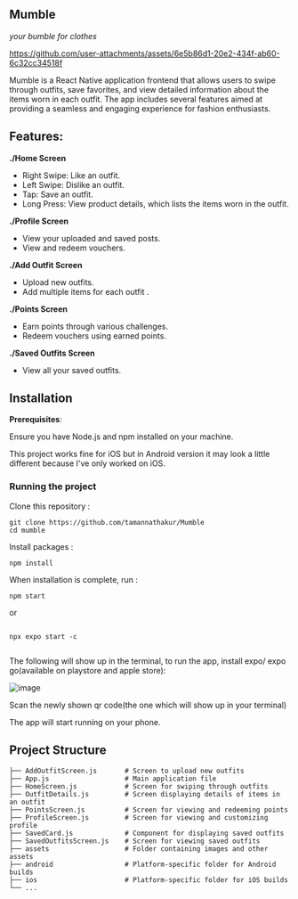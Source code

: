 ## Mumble
 _your bumble for clothes_ 

https://github.com/user-attachments/assets/6e5b86d1-20e2-434f-ab60-6c32cc34518f

Mumble is a React Native application frontend that allows users to swipe through outfits, save favorites, and view detailed information about the items worn in each outfit. The app includes several features aimed at providing a seamless and engaging experience for fashion enthusiasts.

## Features:

**./Home Screen**

- Right Swipe: Like an outfit.
- Left Swipe: Dislike an outfit.
- Tap: Save an outfit.
- Long Press: View product details, which lists the items worn in the outfit.

**./Profile Screen**

- View your uploaded and saved posts.
- View and redeem vouchers.

**./Add Outfit Screen**

- Upload new outfits.
- Add multiple items for each outfit .

**./Points Screen**

- Earn points through various challenges.
- Redeem vouchers using earned points.

**./Saved Outfits Screen**

- View all your saved outfits.

## Installation

**Prerequisites**:

Ensure you have Node.js and npm installed on your machine.

This project works fine for iOS but in Android version it may look a little different because I've only worked on iOS.


### Running the project

Clone this repository :

```
git clone https://github.com/tamannathakur/Mumble
cd mumble
```

Install packages :

```
npm install
```

When installation is complete, run :

```
npm start 

```
or 

```

npx expo start -c 


```
The following will show up in the terminal, to run the app, install expo/ expo go(available on playstore and apple store):

![image](https://github.com/user-attachments/assets/cfac0a52-ca92-4e2c-92f2-b28c968ac251)

Scan the newly shown qr code(the one which will show up in your terminal)

The app will start running on your phone.

## Project Structure

```plaintext
├── AddOutfitScreen.js       # Screen to upload new outfits
├── App.js                   # Main application file
├── HomeScreen.js            # Screen for swiping through outfits
├── OutfitDetails.js         # Screen displaying details of items in an outfit
├── PointsScreen.js          # Screen for viewing and redeeming points
├── ProfileScreen.js         # Screen for viewing and customizing profile
├── SavedCard.js             # Component for displaying saved outfits
├── SavedOutfitsScreen.js    # Screen for viewing saved outfits
├── assets                   # Folder containing images and other assets
├── android                  # Platform-specific folder for Android builds
├── ios                      # Platform-specific folder for iOS builds
└── ...
